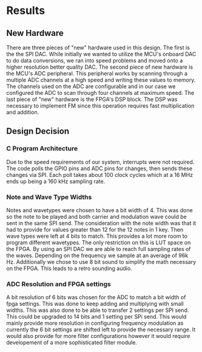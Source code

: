 # Results

## New Hardware
There are three pieces of "new" hardware used in this design. The first is the the SPI DAC. While initially we wanted to utilize the MCU's onboard DAC to do data conversions, we ran into speed problems and moved onto a higher resolution better quality DAC. The second piece of new hardware is the MCU's ADC peripheral. This peripheral works by scanning through a multiple ADC channels at a high speed and writing these values to memory. The channels used on the ADC are configurable and in our case we configured the ADC to scan through four channels at maximum speed. The last piece of "new" hardware is the FPGA's DSP block. The DSP was necessary to implement FM since this operation requires fast multiplication and addition. 

## Design Decision

### C Program Architecture

Due to the speed requirements of our system, interrupts were not required. The code polls the GPIO pins and ADC pins for changes, then sends these changes via SPI. Each poll takes about 100 clock cycles which at a 16 MHz ends up being a 160 kHz sampling rate. 

### Note and Wave Type Widths

Notes and wavetypes were chosen to have a bit width of 4. This was done so the note to be played and both carrier and modulation wave could be sent in the same SPI send. The consideration with the note width was that it had to provide for values greater than 12 for the 12 notes in 1 key. Then wave types were left at 4 bits to match. This provides a lot more room to program different wavetypes. The only restriction on this is LUT space on the FPGA. By using an SPI DAC we are able to reach full sampling rates of the waves. Depending on the frequency we sample at an average of 96k Hz. Additionally we chose to use 8 bit sound to simplify the math necessary on the FPGA. This leads to a retro sounding audio.  

### ADC Resolution and FPGA settings 

A bit resolution of 6 bits was chosen for the ADC to match a bit width of fpga settings. This was done to keep adding and multiplying with small widths. This was also done to be able to transfer 2 settings per SPI send. This could be upgraded to 14 bits and 1 setting per SPi send. This would mainly provide more resolution in configuring frequency modulation as currently the 6 bit settings are shifted left to provide the necessary range. It would also provide for more filter configurations however it would require developement of a more sophisticated filter module. 


